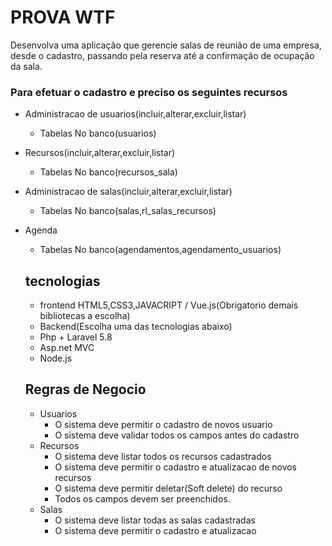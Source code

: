 # PROVA WTF

Desenvolva uma aplicação que gerencie salas de reunião de uma empresa, desde o cadastro, passando pela reserva até a confirmação de ocupação da sala.

### Para efetuar o cadastro e preciso os seguintes recursos
- Administracao de usuarios(incluir,alterar,excluir,listar)
  - Tabelas No banco(usuarios)
- Recursos(incluir,alterar,excluir,listar)
  - Tabelas No banco(recursos_sala)
- Administracao de salas(incluir,alterar,excluir,listar)
  - Tabelas No banco(salas,rl_salas_recursos)
- Agenda
  - Tabelas No banco(agendamentos,agendamento_usuarios)
  
  ## tecnologias
   - frontend HTML5,CSS3,JAVACRIPT / Vue.js(Obrigatorio demais bibliotecas a escolha)
   - Backend(Escolha uma das tecnologias abaixo)
    - Php + Laravel 5.8
    - Asp.net MVC
    - Node.js
    
    ## Regras de Negocio
    
    - Usuarios
      - O sistema deve permitir o cadastro de novos usuario
      - O sistema deve validar todos os campos antes do cadastro
    - Recursos
      - O sistema deve listar todos os recursos cadastrados
      - O sistema deve permitir o cadastro e atualizacao de novos recursos
      - O sistema deve permitir deletar(Soft delete) do recurso
      - Todos os campos devem ser preenchidos.
    - Salas
       - O sistema deve listar todas as salas cadastradas
       - O sistema deve permitir o cadastro e atualizacao
